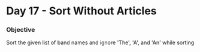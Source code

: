 # Day 17 - Sort Without Articles
### Objective
Sort the given list of band names and ignore 'The', 'A', and 'An' while sorting